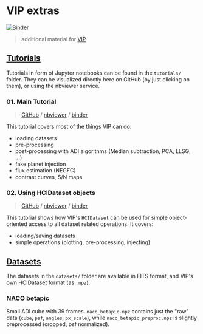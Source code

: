 # VIP extras

[![Binder](https://mybinder.org/badge_logo.svg)](https://mybinder.org/v2/gh/carlgogo/VIP_extras/master?filepath=binder%2Fwelcome.ipynb)


> additional material for [VIP](https://github.com/vortex-exoplanet/VIP)


## [Tutorials](./tutorials)

Tutorials in form of Jupyter notebooks can be found in the `tutorials/` folder. They can be visualized directly here on GitHub (by just clicking on them), or using the nbviewer service.

### 01. Main Tutorial

> [GitHub](./tutorials/01_adi_pre-postproc_fluxpos_ccs.ipynb) / [nbviewer](http://nbviewer.jupyter.org/github/carlgogo/VIP_extras/blob/master/tutorials/01_adi_pre-postproc_fluxpos_ccs.ipynb) / [binder](https://mybinder.org/v2/gh/carlgogo/VIP_extras/master?filepath=tutorials%2F01_adi_pre-postproc_fluxpos_ccs.ipynb)

This tutorial covers most of the things VIP can do:

- loading datasets
- pre-processing
- post-processing with ADI algorithms (Median subtraction, PCA, LLSG, ...)
- fake planet injection
- flux estimation (NEGFC)
- contrast curves, S/N maps


### 02. Using HCIDataset objects

> [GitHub](./tutorials/02_hcidataset.ipynb) / [nbviewer](http://nbviewer.jupyter.org/github/carlgogo/VIP_extras/blob/master/tutorials/02_hcidataset.ipynb) / [binder](https://mybinder.org/v2/gh/carlgogo/VIP_extras/master?filepath=tutorials%2F02_hcidataset.ipynb)

This tutorial shows how VIP's `HCIDataset` can be used for simple object-oriented access to all dataset related operations. It covers:

- loading/saving datasets
- simple operations (plotting, pre-processing, injecting)




## [Datasets](./datasets)

The datasets in the `datasets/` folder are available in FITS format, and VIP's own HCIDataset format (as `.npz`).

### NACO betapic

Small ADI cube with 39 frames. `naco_betapic.npz` contains just the "raw" data (`cube`, `psf`, `angles`, `px_scale`), while `naco_betapic_preproc.npz` is slightly preprocessed (cropped, psf normalized).
